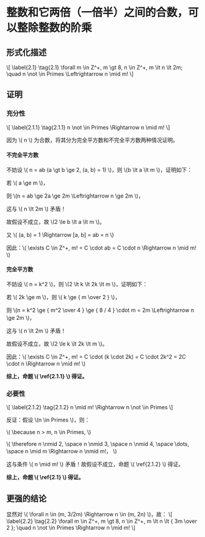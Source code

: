 # 整数和它两倍（一倍半）之间的合数，可以整除整数的阶乘
## 形式化描述
\\[ \label{2.1} \tag{2.1}
    \forall m \in Z^+, m \gt 8, n \in Z^+, m \lt n \lt 2m; \quad n \not \in Primes \Leftrightarrow n \mid m!
\\]

## 证明
### 充分性
\\[ \label{2.1.1} \tag{2.1.1}
    n \not \in Primes \Rightarrow n \mid m!
\\]

因为 \\( n \\) 为合数，将其分为完全平方数和不完全平方数两种情况证明。

#### 不完全平方数
不妨设 \\( n = ab (a \gt b \ge 2, (a, b) = 1) \\)，则 \\(b \lt a \lt m \\)，证明如下：

若 \\( a \ge m \\)，

则 \\(n = ab \ge 2a \ge 2m \Leftrightarrow n \ge 2m \\)，

这与 \\( n \lt 2m \\) 矛盾！

故假设不成立，故 \\(2 \le b \lt a \lt m \\)。

又 \\( (a, b) = 1 \Rightarrow [a, b] = ab = n \\)

因此：\\( \exists C \in Z^+, m! = C \cdot ab = C \cdot n \Rightarrow n \mid m! \\)

#### 完全平方数
不妨设 \\( n = k^2 \\)，则 \\(2 \lt k \lt 2k \lt m \\)，证明如下：

若 \\( 2k \ge m \\)，则 \\( k \ge { m \over 2 } \\)，

则 \\(n = k^2 \ge { m^2 \over 4 } \ge { 8 / 4 } \cdot m = 2m \Leftrightarrow n \ge 2m \\)，

这与 \\( n \lt 2m \\) 矛盾！

故假设不成立，故 \\(2 \le k \lt 2k \lt m \\)。

因此：\\( \exists C \in Z^+, m! = C \cdot (k \cdot 2k) = C \cdot 2k^2 = 2C \cdot n \Rightarrow n \mid m! \\)

**综上，命题 \\( \ref{2.1.1} \\) 得证。**

### 必要性
\\[ \label{2.1.2} \tag{2.1.2}
    n \mid m! \Rightarrow n \not \in Primes
\\]

反证：假设 \\(n \in Primes \\)，则：

\\( \because n > m, n \in Primes, \\)

\\( \therefore n \nmid 2, \space n \nmid 3, \space n \nmid 4, \space \dots, \space n \mid m \Rightarrow n \nmid m!， \\)

这与条件 \\( n \mid m! \\) 矛盾！故假设不成立，命题 \\( \ref{2.1.2} \\) 得证。

**综上，命题 \\( \ref{2.1} \\) 得证。**

## 更强的结论
显然对 \\( \forall n \in (m, 3/2m) \Rightarrow n \in (m, 2n) \\)，故：
\\[ \label{2.2} \tag{2.2}
    \forall m \in Z^+, m \gt 8, n \in Z^+, m \lt n \lt { 3m \over 2 }; \quad n \not \in Primes \Rightarrow n \mid m!
\\]
